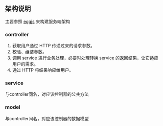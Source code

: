 ## 架构说明
主要参照 [eggjs](https://eggjs.org/zh-cn/basics/structure.html) 来构建服务端架构

### controller
1. 获取用户通过 HTTP 传递过来的请求参数。
2. 校验、组装参数。
3. 调用 service 进行业务处理，必要时处理转换 service 的返回结果，让它适应用户的需求。
4. 通过 HTTP 将结果响应给用户。

### service
与controller同名，对应该控制器的公共方法

### model
与controller同名，对应该控制器的数据模型
